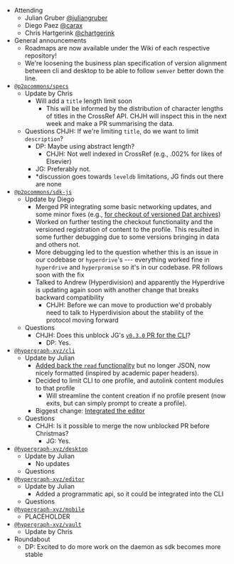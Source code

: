 -   Attending
    - Julian Gruber [@juliangruber](https://twitter.com/juliangruber)
    - Diego Paez [@carax](https://twitter.com/carax)
    - Chris Hartgerink [@chartgerink](https://twitter.com/chartgerink)
-   General announcements
    -   Roadmaps are now available under the Wiki of each respective repository!
    -   We're loosening the business plan specification of version alignment between cli and desktop to be able to follow `semver` better down the line.
-   [`@p2pcommons/specs`](https://github.com/p2pcommons/specs)
    - Update by Chris
      - Will add a `title` length limit soon
        - This will be informed by the distribution of character lengths of titles in the CrossRef API. CHJH will inspect this in the next week and make a PR summarising the data.
    - Questions
      CHJH: If we're limiting `title`, do we want to limit `description`?
        - DP: Maybe using abstract length?
          - CHJH: Not well indexed in CrossRef (e.g., .002% for likes of Elsevier)
        - JG: Preferably not.
        - *discussion goes towards `leveldb` limitations, JG finds out there are none
-   [`@p2pcommons/sdk-js`](https://github.com/p2pcommons/sdk-js)
    - Update by Diego
      - Merged PR integrating some basic networking updates, and some minor fixes (e.g., [for checkout of versioned Dat archives](https://github.com/p2pcommons/sdk-js/issues/48))
      - Worked on further testing the checkout functionality and the versioned registration of content to the profile. This resulted in some further debugging due to some versions bringing in data and others not. 
      - More debugging led to the question whether this is an issue in our codebase or `hyperdrive`'s --- everything worked fine in `hyperdrive` and `hyperpromise` so it's in our codebase. PR follows soon with the fix
      - Talked to Andrew (Hyperdivision) and apparently the Hyperdrive is updating again soon with another change that breaks backward compatibility
        - CHJH: Before we can move to production we'd probably need to talk to Hyperdivision about the stability of the protocol moving forward
    - Questions
      - CHJH: Does this unblock JG's [`v0.3.0` PR for the CLI](https://github.com/hypergraph-xyz/cli/pull/56)?
        - DP: Yes.
-   [`@hypergraph-xyz/cli`](https://github.com/hypergraph-xyz/cli)
    - Update by Julian
      - [Added back the `read` functionality](https://github.com/hypergraph-xyz/cli/commit/68a167cde80fd5222a88116d03336d409828fe53) but no longer JSON, now nicely formatted (inspired by academic paper headers).
      - Decided to limit CLI to one profile, and autolink content modules to that profile
        - Will streamline the content creation if no profile present (now exits, but can simply prompt to create a profile).
      - Biggest change: [Integrated the editor](https://github.com/hypergraph-xyz/cli/commit/3ed64f1e04ecf689d1954b18844873c458c789ba)
    - Questions
      - CHJH: Is it possible to merge the now unblocked PR before Christmas?
        - JG: Yes.
-   [`@hypergraph-xyz/desktop`](https://github.com/hypergraph-xyz/desktop)
    - Update by Julian
      - No updates 
    - Questions
-   [`@hypergraph-xyz/editor`](https://github.com/hypergraph-xyz/editor)
    - Update by Julian
        - Added a programmatic api, so it could be integrated into the CLI
    - Questions
-   [`@hypergraph-xyz/mobile`](https://github.com/hypergraph-xyz/mobile)
    - PLACEHOLDER
-   [`@hypergraph-xyz/vault`](https://github.com/hypergraph-xyz/vault)
    - Update by Chris
- Roundabout
  - DP: Excited to do more work on the daemon as sdk becomes more stable
